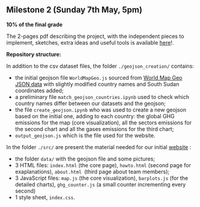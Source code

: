 ## Milestone 2 (Sunday 7th May, 5pm)

**10% of the final grade**

The 2-pages pdf describing the project, with the independent pieces to implement, sketches, extra ideas and useful tools is available [here](./Milestone2.pdf)!.

**Repository structure:**

In addition to the csv dataset files, the folder `./geojson_creation/` contains:
- the initial geojson file `WorldMapGeo.js` sourced from [World Map Geo JSON data](https://gist.github.com/markmarkoh/2969317) with slightly modified country names and South Sudan coordinates added;
- a preliminary file `match_geojson_countries.ipynb` used to check which country names differ between our datasets and the geojson;
- the file `create_geojson.ipynb` who was used to create a new geojson based on the initial one, adding to each country: the global GHG emissions for the map (core visualization), all the sectors emissions for the second chart and all the gases emissions for the third chart;
- `output_geojson.js` which is the file used for the website.

In the folder `./src/` are present the material needed for our initial [website](https://com-480-data-visualization.github.io/project-2023-data-divas/Milestone2/src/) :

- the folder `data/` with the geojson file and some pictures;
- 3 HTML files: `index.html` (the core page), `howto.html` (second page for exaplanations), `about.html `(third page about team members);
- 3 JavaScript files: `map.js` (the core visualization), `barplots.js` (for the detailed charts), `ghg_counter.js` (a small counter incrementing every second)
- 1 style sheet, `index.css`.




